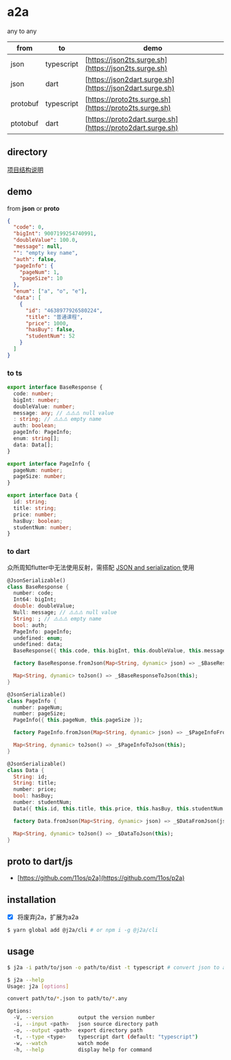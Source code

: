 # a2a

any to any

| from | to | demo |
| --- | --- | --- |
| json | typescript | [https://json2ts.surge.sh](https://json2ts.surge.sh) |
| json | dart | [https://json2dart.surge.sh](https://json2dart.surge.sh) |
| protobuf | typescript | [https://proto2ts.surge.sh](https://proto2ts.surge.sh) |
| ptotobuf | dart | [https://proto2dart.surge.sh](https://proto2dart.surge.sh) |

## directory

[项目结构说明](./INTRODUCTION.md) 

## demo

from **json** or **proto**

```json
{
  "code": 0,
  "bigInt": 9007199254740991,
  "doubleValue": 100.0,
  "message": null,
  "": "empty key name",
  "auth": false,
  "pageInfo": {
    "pageNum": 1,
    "pageSize": 10
  },
  "enum": ["a", "o", "e"],
  "data": [
    {
      "id": "4638977926580224",
      "title": "普通课程",
      "price": 1000,
      "hasBuy": false,
      "studentNum": 52
    }
  ]
}
```

### to ts

```ts
export interface BaseResponse {
  code: number;
  bigInt: number;
  doubleValue: number;
  message: any; // ⚠️⚠️⚠️ null value
  : string; // ⚠️⚠️⚠️ empty name
  auth: boolean;
  pageInfo: PageInfo;
  enum: string[];
  data: Data[];
}

export interface PageInfo {
  pageNum: number;
  pageSize: number;
}

export interface Data {
  id: string;
  title: string;
  price: number;
  hasBuy: boolean;
  studentNum: number;
}
```

### to dart

众所周知flutter中无法使用反射，需搭配 [JSON and serialization
](https://flutter.dev/docs/development/data-and-backend/json)使用

```dart
@JsonSerializable()
class BaseResponse {
  number: code;
  Int64: bigInt;
  double: doubleValue;
  Null: message; // ⚠️⚠️⚠️ null value
  String: ; // ⚠️⚠️⚠️ empty name
  bool: auth;
  PageInfo: pageInfo;
  undefined: enum;
  undefined: data;
  BaseResponse({ this.code, this.bigInt, this.doubleValue, this.message, this., this.auth, this.pageInfo, this.enum, this.data });

  factory BaseResponse.fromJson(Map<String, dynamic> json) => _$BaseResponseFromJson(json);

  Map<String, dynamic> toJson() => _$BaseResponseToJson(this);
}

@JsonSerializable()
class PageInfo {
  number: pageNum;
  number: pageSize;
  PageInfo({ this.pageNum, this.pageSize });

  factory PageInfo.fromJson(Map<String, dynamic> json) => _$PageInfoFromJson(json);

  Map<String, dynamic> toJson() => _$PageInfoToJson(this);
}

@JsonSerializable()
class Data {
  String: id;
  String: title;
  number: price;
  bool: hasBuy;
  number: studentNum;
  Data({ this.id, this.title, this.price, this.hasBuy, this.studentNum });

  factory Data.fromJson(Map<String, dynamic> json) => _$DataFromJson(json);

  Map<String, dynamic> toJson() => _$DataToJson(this);
}
```

## proto to dart/js

- [https://github.com/11os/p2a](https://github.com/11os/p2a)

## installation

- [x] 将废弃j2a，扩展为a2a

```sh
$ yarn global add @j2a/cli # or npm i -g @j2a/cli
```

## usage

```sh
$ j2a -i path/to/json -o path/to/dist -t typescript # convert json to any

$ j2a --help
Usage: j2a [options]

convert path/to/*.json to path/to/*.any

Options:
  -V, --version        output the version number
  -i, --input <path>   json source directory path
  -o, --output <path>  export directory path
  -t, --type <type>    typescript dart (default: "typescript")
  -w, --watch          watch mode
  -h, --help           display help for command
```
